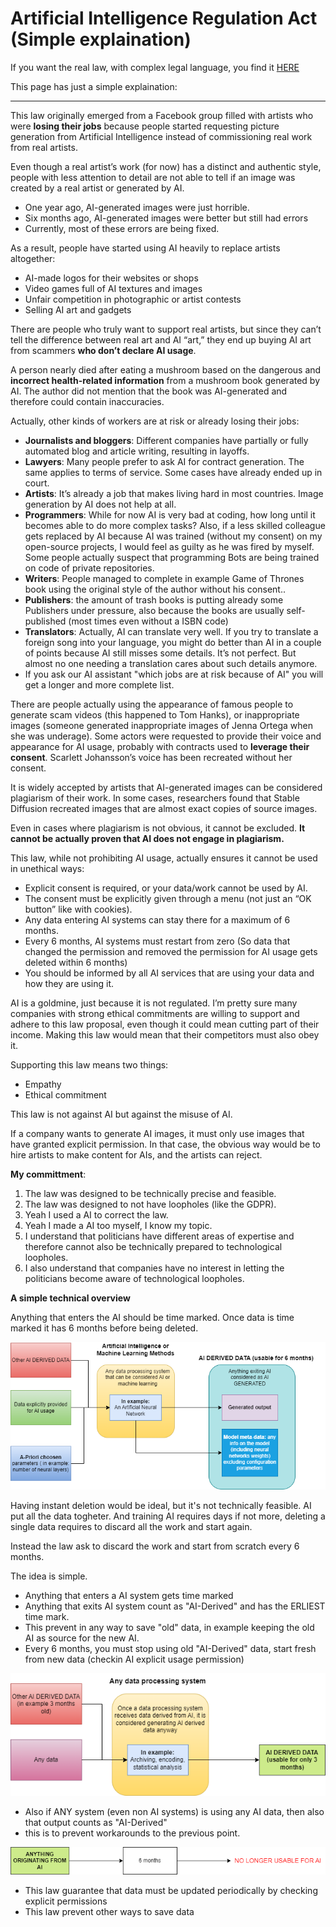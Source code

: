 # Artificial Intelligence Regulation Act (Simple explaination)

If you want the real law, with complex legal language,
you find it [HERE](https://github.com/Darelbi/Digital-Laws-Proposal/tree/main/Artificial%20Intelligence%20Regulation%20Act/AI%20Act)

This page has just a simple explaination:

_______


This law originally emerged from a Facebook group filled with artists who were 
**losing their jobs** because people started requesting picture generation from 
Artificial Intelligence instead of commissioning real work from real artists.

Even though a real artist’s work (for now) has a distinct and authentic style,
people with less attention to detail are not able to tell if an image was 
created by a real artist or generated by AI.

- One year ago, AI-generated images were just horrible. 
- Six months ago, AI-generated images were better but still had errors 
- Currently, most of these errors are being fixed.

As a result, people have started using AI heavily to replace artists altogether:

- AI-made logos for their websites or shops
- Video games full of AI textures and images
- Unfair competition in photographic or artist contests
- Selling AI art and gadgets

There are people who truly want to support real artists, but since they can’t 
tell the difference between real art and AI “art,” they end up buying AI art
from scammers **who don’t declare AI usage**.
 
A person nearly died after eating a mushroom based on the dangerous and 
**incorrect health-related information** from a mushroom book generated by AI.
The author did not mention that the book was AI-generated and therefore could
contain inaccuracies.

Actually, other kinds of workers are at risk or already losing their jobs:

- **Journalists and bloggers**: Different companies have partially or fully
automated blog and article writing, resulting in layoffs.
- **Lawyers**: Many people prefer to ask AI for contract generation. The same
applies to terms of service. Some cases have already ended up in court.
- **Artists**: It’s already a job that makes living hard in most countries. 
Image generation by AI does not help at all. 
- **Programmers**: While for now AI is very bad at coding, how long until it
becomes able to do more complex tasks? Also, if a less skilled colleague gets
replaced by AI because AI was trained (without my consent) on my open-source
projects, I would feel as guilty as he was fired by myself. 
Some people actually suspect that programming Bots are being trained on
code of private repositories.
- **Writers**: People managed to complete in example Game of Thrones book
using the original style of the author without his consent..
- **Publishers**: the amount of trash books is putting already some Publishers
under pressure, also because the books are usually self-published (most times
even without a ISBN code)
- **Translators**: Actually, AI can translate very well. If you try to 
translate a foreign song into your language, you might do better than AI in a 
couple of points because AI still misses some details. It’s not perfect. But 
almost no one needing a translation cares about such details anymore.
- If you ask our AI assistant "which jobs are at risk because of AI" you will
get a longer and more complete list.

There are people actually using the appearance of famous people to generate 
scam videos (this happened to Tom Hanks), or inappropriate images (someone 
generated inappropriate images of Jenna Ortega when she was underage). Some 
actors were requested to provide their voice and appearance for AI usage, 
probably with contracts used to **leverage their consent**. Scarlett 
Johansson’s voice has been recreated without her consent.

It is widely accepted by artists that AI-generated images can be considered 
plagiarism of their work. In some cases, researchers found that Stable 
Diffusion recreated images that are almost exact copies of source images.

Even in cases where plagiarism is not obvious, it cannot be excluded. 
**It cannot be actually proven that AI does not engage in plagiarism.**


This law, while not prohibiting AI usage, actually ensures it cannot be used
in unethical ways:

- Explicit consent is required, or your data/work cannot be used by AI.
- The consent must be explicitly given through a menu (not just an 
“OK button” like with cookies).
- Any data entering AI systems can stay there for a maximum of 6 months.
- Every 6 months, AI systems must restart from zero (So data that changed the 
permission and removed the permission for AI usage gets deleted within 6 months)
- You should be informed by all AI services that are using your data and how 
they are using it.

AI is a goldmine, just because it is not regulated. I’m pretty sure many 
companies with strong ethical commitments are willing to support and adhere
to this law proposal, even though it could mean cutting part of their income. 
Making this law would mean that their competitors must also obey it.

Supporting this law means two things:

- Empathy
- Ethical commitment

This law is not against AI but against the misuse of AI.

If a company wants to generate AI images, it must only use images that have
granted explicit permission. In that case, the obvious way would be to hire
artists to make content for AIs, and the artists can reject.


**My committment**:

1. The law was designed to be technically precise and feasible.
2. The law was designed to not have loopholes (like the GDPR).
3. Yeah I used a AI to correct the law.
4. Yeah I made a AI too myself, I know my topic. 
5. I understand that politicians have different areas of expertise and therefore
cannot also be technically prepared to technological loopholes.
6. I also understand that companies have no interest in letting the politicians
become aware of technological loopholes.

**A simple technical overview**

Anything that enters the AI should be time marked.
Once data is time marked it has 6 months before being deleted.

<img src="https://raw.githubusercontent.com/Darelbi/Digital-Laws-Proposal/main/Artificial%20Intelligence%20Regulation%20Act/OriginOfDerivedData.png" alt="Creative Commons">

Having instant deletion would be ideal, but it's not technically feasible.
AI put all the data togheter. And training AI requires days if not more, deleting
a single data requires to discard all the work and start again.

Instead the law ask to discard the work and start from scratch every 6 months.


The idea is simple.

 - Anything that enters a AI system gets time marked
 - Anything that exits AI system count as "AI-Derived" and has the ERLIEST time mark.
 - This prevent in any way to save "old" data, in example keeping the old AI as source for the new AI.
 - Every 6 months, you must stop using old "AI-Derived" data, start fresh from
new data (checkin AI explicit usage permission)
 
<img src="https://github.com/Darelbi/Digital-Laws-Proposal/blob/main/Artificial%20Intelligence%20Regulation%20Act/ProcessingOfDerivedData.png?raw=true" alt="Creative Commons">

- Also if ANY system (even non AI systems) is using any AI data, then also that output counts as "AI-Derived"
- this is to prevent workarounds to the previous point.

<img src="https://github.com/Darelbi/Digital-Laws-Proposal/blob/main/Artificial%20Intelligence%20Regulation%20Act/ElapsingOfData.png?raw=true" alt="Creative Commons">

- This law guarantee that data must be updated periodically by checking explicit permissions
- This law prevent other ways to save data
